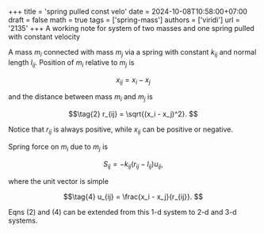 +++
title = 'spring pulled const velo'
date = 2024-10-08T10:58:00+07:00
draft = false
math = true
tags = ['spring-mass']
authors = ['viridi']
url = '2135'
+++
A working note for system of two masses and one spring pulled with constant velocity<!--more-->

A mass $m_i$ connected with mass $m_j$ via a spring with constant $k_{ij}$ and normal length $l_{ij}$. Position of $m_i$ relative to $m_j$ is

$$\tag{1}
x_{ij} = x_i - x_j
$$

and the distance between mass $m_i$ and $m_j$ is

$$\tag{2}
r_{ij} = \sqrt{(x_i - x_j)^2}.
$$

Notice that $r_{ij}$ is always positive, while $x_{ij}$ can be positive or negative.

Spring force on $m_i$ due to $m_j$ is

$$\tag{3}
S_{ij} = -k_{ij}(r_{ij} - l_{ij}) u_{ij},
$$

where the unit vector is simple

$$\tag{4}
u_{ij} = \frac{x_i - x_j}{r_{ij}}.
$$

Eqns (2) and (4) can be extended from this 1-d system to 2-d and 3-d systems.

